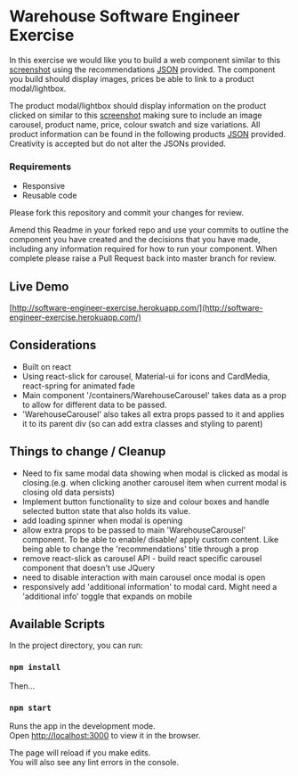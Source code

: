 # Warehouse Software Engineer Exercise

In this exercise we would like you to build a web component similar to this [screenshot](recommendations-screenshot.png) using the recommendations [JSON](data/recommendations.json) provided. The component you build should display images, prices be able to link to a product modal/lightbox.

The product modal/lightbox should display information on the product clicked on similar to this [screenshot](product-modal-screenshot.png) making sure to include an image carousel, product name, price, colour swatch and size variations. All product information can be found in the following products [JSON](data/product.json) provided. Creativity is accepted but do not alter the JSONs provided.

### Requirements
* Responsive
* Reusable code

Please fork this repository and commit your changes for review.

Amend this Readme in your forked repo and use your commits to outline the component you have created and the decisions that you have made, including any information required for how to run your component. When complete please raise a Pull Request back into master branch for review.

## Live Demo
[http://software-engineer-exercise.herokuapp.com/](http://software-engineer-exercise.herokuapp.com/)

## Considerations

- Built on react
- Using react-slick for carousel, Material-ui for icons and CardMedia, react-spring for animated fade
- Main component '/containers/WarehouseCarousel' takes data as a prop to allow for different data to be passed.
- 'WarehouseCarousel' also takes all extra props passed to it and applies it to its parent div (so can add extra classes and styling to parent)

## Things to change / Cleanup

- Need to fix same modal data showing when modal is clicked as modal is closing.(e.g. when clicking another carousel item when current modal is closing old data persists)
- Implement button functionality to size and colour boxes and handle selected button state that also holds its value.
- add loading spinner when modal is opening 
- allow extra props to be passed to main 'WarehouseCarousel' component. To be able to enable/ disable/ apply custom content. Like being able to change the 'recommendations' title through a prop
- remove react-slick as carousel API - build react specific carousel component that doesn't use JQuery
- need to disable interaction with main carousel once modal is open
- responsively add 'additional information' to modal card. Might need a 'additional info' toggle that expands on mobile

## Available Scripts

In the project directory, you can run:

### `npm install`

Then...

### `npm start`

Runs the app in the development mode.<br />
Open [http://localhost:3000](http://localhost:3000) to view it in the browser.

The page will reload if you make edits.<br />
You will also see any lint errors in the console.

